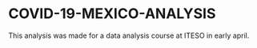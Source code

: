 # COVID-19-MEXICO-ANALYSIS
This analysis was made for a data analysis course at ITESO in early april.

